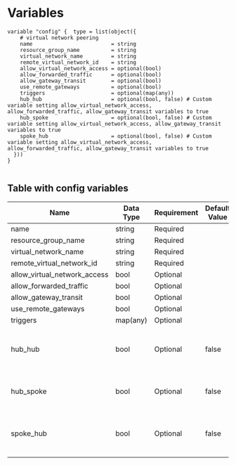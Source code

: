 # Variables

```
variable "config" {  type = list(object({
    # virtual network peering
    name                         = string
    resource_group_name          = string
    virtual_network_name         = string
    remote_virtual_network_id    = string
    allow_virtual_network_access = optional(bool)
    allow_forwarded_traffic      = optional(bool)
    allow_gateway_transit        = optional(bool)
    use_remote_gateways          = optional(bool)
    triggers                     = optional(map(any))
    hub_hub                      = optional(bool, false) # Custom variable setting allow_virtual_network_access, allow_forwarded_traffic, allow_gateway_transit variables to true
    hub_spoke                    = optional(bool, false) # Custom variable setting allow_virtual_network_access, allow_gateway_transit variables to true
    spoke_hub                    = optional(bool, false) # Custom variable setting allow_virtual_network_access, allow_forwarded_traffic, allow_gateway_transit variables to true
  }))
}


```


## Table with config variables

| Name | Data Type | Requirement | Default Value | Comment |
| ------- | --------- | ----------- | ------------- | ------- |
|name | string | Required |  |  |
|resource_group_name | string | Required |  |  |
|virtual_network_name | string | Required |  |  |
|remote_virtual_network_id | string | Required |  |  |
|allow_virtual_network_access | bool | Optional |  |  |
|allow_forwarded_traffic | bool | Optional |  |  |
|allow_gateway_transit | bool | Optional |  |  |
|use_remote_gateways | bool | Optional |  |  |
|triggers | map(any) | Optional |  |  |
|hub_hub | bool | Optional |  false |  Custom variable setting allow_virtual_network_access, allow_forwarded_traffic, allow_gateway_transit variables to true |
|hub_spoke | bool | Optional |  false |  Custom variable setting allow_virtual_network_access, allow_gateway_transit variables to true |
|spoke_hub | bool | Optional |  false |  Custom variable setting allow_virtual_network_access, allow_forwarded_traffic, allow_gateway_transit variables to true |


